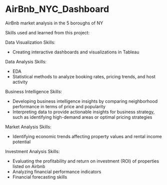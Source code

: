 # AirBnb_NYC_Dashboard
AirBnb market analysis in the 5 boroughs of NY

Skills used and learned from this project:

Data Visualization Skills:
  - Creating interactive dashboards and visualizations in Tableau

Data Analysis Skills:
  - EDA
  - Statistical methods to analyze booking rates, pricing trends, and host activity

Business Intelligence Skills:
  - Developing business intelligence insights by comparing neighborhood performance in terms of price and popularity
  - Interpreting data to provide actionable insights for business strategy, such as identifying high-demand areas or optimal pricing strategies

Market Analysis Skills:
  - Identifying economic trends affecting property values and rental income potential

Investment Analysis Skills:
  - Evaluating the profitability and return on investment (ROI) of properties listed on Airbnb
  - Analyzing financial performance indicators
  - Financial forecasting skills
